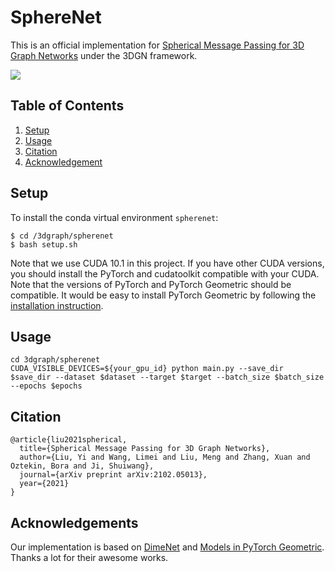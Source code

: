 # SphereNet

This is an official implementation for [Spherical Message Passing for 3D Graph Networks](https://arxiv.org/abs/2102.05013v2) under the 3DGN framework.

![](https://github.com/divelab/DIG/blob/main/dig/3dgraph/spherenet/figs/sphere.png)


## Table of Contents

1. [Setup](#setup)
1. [Usage](#usage)
1. [Citation](#citation)
1. [Acknowledgement](#acknowledgement)


## Setup

To install the conda virtual environment `spherenet`:
```shell script
$ cd /3dgraph/spherenet
$ bash setup.sh
```
Note that we use CUDA 10.1 in this project. If you have other CUDA versions, you should install the PyTorch and cudatoolkit compatible with your CUDA. Note that the versions of PyTorch and PyTorch Geometric should be compatible. It would be easy to install PyTorch Geometric by following the [installation instruction](https://pytorch-geometric.readthedocs.io/en/latest/notes/installation.html#).


## Usage
```shell script
cd 3dgraph/spherenet
CUDA_VISIBLE_DEVICES=${your_gpu_id} python main.py --save_dir $save_dir --dataset $dataset --target $target --batch_size $batch_size --epochs $epochs 
```
## Citation

```
@article{liu2021spherical,
  title={Spherical Message Passing for 3D Graph Networks},
  author={Liu, Yi and Wang, Limei and Liu, Meng and Zhang, Xuan and Oztekin, Bora and Ji, Shuiwang},
  journal={arXiv preprint arXiv:2102.05013},
  year={2021}
}

```
## Acknowledgements
Our implementation is based on [DimeNet](https://github.com/klicperajo/dimenet) and [Models in PyTorch Geometric](https://github.com/rusty1s/pytorch_geometric/blob/master/torch_geometric/nn/models/dimenet.py). Thanks a lot for their awesome works.
